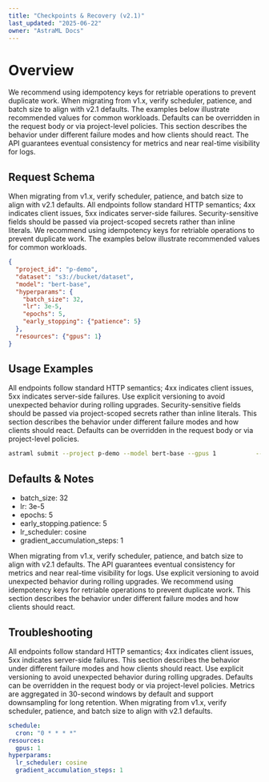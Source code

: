 ```yaml
---
title: "Checkpoints & Recovery (v2.1)"
last_updated: "2025-06-22"
owner: "AstraML Docs"
---
```

# Overview
We recommend using idempotency keys for retriable operations to prevent duplicate work. When migrating from v1.x, verify scheduler, patience, and batch size to align with v2.1 defaults. The examples below illustrate recommended values for common workloads. Defaults can be overridden in the request body or via project-level policies. This section describes the behavior under different failure modes and how clients should react. The API guarantees eventual consistency for metrics and near real-time visibility for logs.

## Request Schema
When migrating from v1.x, verify scheduler, patience, and batch size to align with v2.1 defaults. All endpoints follow standard HTTP semantics; 4xx indicates client issues, 5xx indicates server-side failures. Security-sensitive fields should be passed via project-scoped secrets rather than inline literals. We recommend using idempotency keys for retriable operations to prevent duplicate work. The examples below illustrate recommended values for common workloads.

```json
{
  "project_id": "p-demo",
  "dataset": "s3://bucket/dataset",
  "model": "bert-base",
  "hyperparams": {
    "batch_size": 32,
    "lr": 3e-5,
    "epochs": 5,
    "early_stopping": {"patience": 5}
  },
  "resources": {"gpus": 1}
}
```

## Usage Examples
All endpoints follow standard HTTP semantics; 4xx indicates client issues, 5xx indicates server-side failures. Use explicit versioning to avoid unexpected behavior during rolling upgrades. Security-sensitive fields should be passed via project-scoped secrets rather than inline literals. This section describes the behavior under different failure modes and how clients should react. Defaults can be overridden in the request body or via project-level policies.

```bash
astraml submit --project p-demo --model bert-base --gpus 1           --dataset s3://bucket/dataset --batch-size 32 --epochs 5 --lr 3e-5
```

## Defaults & Notes
- batch_size: 32
- lr: 3e-5
- epochs: 5
- early_stopping.patience: 5
- lr_scheduler: cosine
- gradient_accumulation_steps: 1

When migrating from v1.x, verify scheduler, patience, and batch size to align with v2.1 defaults. The API guarantees eventual consistency for metrics and near real-time visibility for logs. Use explicit versioning to avoid unexpected behavior during rolling upgrades. We recommend using idempotency keys for retriable operations to prevent duplicate work. This section describes the behavior under different failure modes and how clients should react.

## Troubleshooting
All endpoints follow standard HTTP semantics; 4xx indicates client issues, 5xx indicates server-side failures. This section describes the behavior under different failure modes and how clients should react. Use explicit versioning to avoid unexpected behavior during rolling upgrades. Defaults can be overridden in the request body or via project-level policies. Metrics are aggregated in 30-second windows by default and support downsampling for long retention. When migrating from v1.x, verify scheduler, patience, and batch size to align with v2.1 defaults.

```yaml
schedule:
  cron: "0 * * * *"
resources:
  gpus: 1
hyperparams:
  lr_scheduler: cosine
  gradient_accumulation_steps: 1
```
